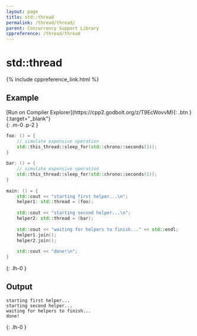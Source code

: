 ```yaml
---
layout: page
title: std::thread
permalink: /thread/thread/
parent: Concurrency Support Library
cppreference: /thread/thread
---
```

# std::thread

{% include cppreference_link.html %}

## Example

<div class="code-example" markdown="1">
[Run on Compiler Explorer](https://cpp2.godbolt.org/z/T9EcWovvM){: .btn }{:target="_blank"}
</div>
{: .m-0 .p-2 }

```cpp
foo: () = {
    // simulate expensive operation
    std::this_thread::sleep_for(std::chrono::seconds(1));
}
 
bar: () = {
    // simulate expensive operation
    std::this_thread::sleep_for(std::chrono::seconds(1));
}
 
main: () = {
    std::cout << "starting first helper...\n";
    helper1: std::thread = (foo);
 
    std::cout << "starting second helper...\n";
    helper2: std::thread = (bar);
 
    std::cout << "waiting for helpers to finish..." << std::endl;
    helper1.join();
    helper2.join();
 
    std::cout << "done!\n";
}
```
{: .lh-0 }

## Output

```
starting first helper...
starting second helper...
waiting for helpers to finish...
done!
```
{: .lh-0 }